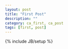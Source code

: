 ```yaml
---
layout: post
title: "First Post"
description: ""
category: ca_first, ca_post
tags: [first, post]
---
```

{% include JB/setup %}
